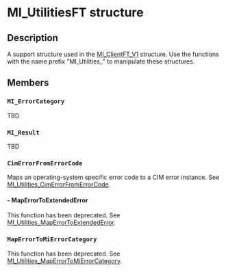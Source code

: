 # MI_UtilitiesFT structure

## Description

A support structure used in the
[MI_ClientFT_V1](https://learn.microsoft.com/windows/desktop/api/mi/ns-mi-mi_clientft_v1) structure. Use the functions with the
name prefix "MI_Utilities_" to manipulate these structures.

## Members

### `MI_ErrorCategory`

TBD

### `MI_Result`

TBD

### `CimErrorFromErrorCode`

Maps an operating-system specific error code to a CIM error instance. See
[MI_Utilities_CimErrorFromErrorCode](https://learn.microsoft.com/previous-versions/windows/desktop/api/mi/nf-mi-mi_utilities_cimerrorfromerrorcode).

#### - MapErrorToExtendedError

This function has been deprecated. See
[MI_Utilities_MapErrorToExtendedError](https://learn.microsoft.com/previous-versions/windows/desktop/legacy/hh449450(v=vs.85)).

### `MapErrorToMiErrorCategory`

This function has been deprecated. See
[MI_Utilities_MapErrorToMiErrorCategory](https://learn.microsoft.com/previous-versions/windows/desktop/api/mi/nf-mi-mi_utilities_maperrortomierrorcategory).